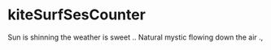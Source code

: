 # kiteSurfSesCounter

Sun is shinning the weather is sweet ..
Natural mystic flowing down the air .,

